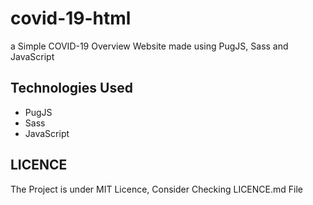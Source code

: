 
# covid-19-html
a Simple COVID-19 Overview Website made using PugJS, Sass and JavaScript

## Technologies Used
* PugJS
* Sass
* JavaScript

## LICENCE
The Project is under MIT Licence, Consider Checking LICENCE.md File
